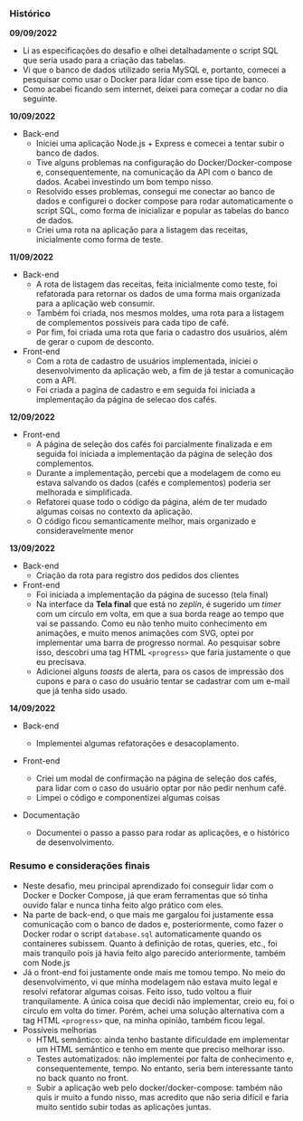### Histórico

**09/09/2022**
- Li as especificações do desafio e olhei detalhadamente o script SQL que seria usado para a criação das tabelas. 
- Vi que o banco de dados utilizado seria MySQL e, portanto, comecei a pesquisar como usar o Docker para lidar com esse tipo de banco.
- Como acabei ficando sem internet, deixei para começar a codar no dia seguinte.

**10/09/2022**
- Back-end
    * Iniciei uma aplicação Node.js + Express e comecei a tentar subir o banco de dados.
    * Tive alguns problemas na configuração do Docker/Docker-compose e, consequentemente, na comunicação da API com o banco de dados. Acabei investindo um bom tempo nisso.
    * Resolvido esses problemas, consegui me conectar ao banco de dados e configurei o docker compose para rodar automaticamente o script SQL, como forma de inicializar e popular as tabelas do banco de dados.
    * Criei uma rota na aplicação para a listagem das receitas, inicialmente como forma de teste.

**11/09/2022**

- Back-end
    * A rota de listagem das receitas, feita inicialmente como teste, foi refatorada para retornar os dados de uma forma mais organizada para a aplicação web consumir.
    * Também foi criada, nos mesmos moldes, uma rota para a listagem de complementos possíveis para cada tipo de café.
    * Por fim, foi criada uma rota que faria o cadastro dos usuários, além de gerar o cupom de desconto.
- Front-end
    * Com a rota de cadastro de usuários implementada, iniciei o desenvolvimento da aplicação web, a fim de já testar a comunicação com a API.
    * Foi criada a pagina de cadastro e em seguida foi  iniciada a implementação da página de selecao dos cafés.

**12/09/2022**

- Front-end
    * A página de seleção dos cafés foi parcialmente finalizada e em seguida foi iniciada a implementação da página de seleção dos complementos.
    * Durante a implementação, percebi que a modelagem de como eu estava salvando os dados (cafés e complementos) poderia ser melhorada e simplificada.
    * Refatorei quase todo o código da página, além de ter mudado algumas coisas no contexto da aplicação.
    * O código ficou semanticamente melhor, mais organizado e consideravelmente menor
    
**13/09/2022**

- Back-end
    * Criação da rota para registro dos pedidos dos clientes
- Front-end
    * Foi iniciada a implementação da página de sucesso (tela final)
    * Na interface da **Tela final** que está no *zeplin*, é sugerido um *timer* com um circulo em volta, em que a sua borda reage ao tempo que vai se passando. Como eu não tenho muito conhecimento em animações, e muito menos animações com SVG, optei por implementar uma barra de progresso normal. Ao pesquisar sobre isso, descobri uma tag HTML ```<progress>``` que faria justamente o que eu precisava.
    * Adicionei alguns *toasts* de alerta, para os casos de impressão dos cupons e para o caso do usuário tentar se cadastrar com um e-mail que já tenha sido usado.
    
**14/09/2022**

- Back-end
    * Implementei algumas refatorações e desacoplamento.

- Front-end
    * Criei um modal de confirmação na página de seleção dos cafés, para lidar com o caso do usuário optar por não pedir nenhum café.
    * Limpei o código e componentizei algumas coisas
- Documentação
    * Documentei o passo a passo para rodar as aplicações, e o histórico de desenvolvimento.

### Resumo e considerações finais

- Neste desafio, meu principal aprendizado foi conseguir lidar com o Docker e Docker Compose, já que eram ferramentas que só tinha ouvido falar e nunca tinha feito algo prático com eles.
- Na parte de back-end, o que mais me gargalou foi justamente essa comunicação com o banco de dados e, posteriormente, como fazer o Docker rodar o script ```database.sql``` automaticamente quando os containeres subissem. Quanto à definição de rotas, queries, etc., foi mais tranquilo pois já havia feito algo parecido anteriormente, também com Node.js
- Já o front-end foi justamente onde mais me tomou tempo. No meio do desenvolvimento, vi que minha modelagem não estava muito legal e resolvi refatorar algumas coisas. Feito isso, tudo voltou a fluir tranquilamente. A única coisa que decidi não implementar, creio eu, foi o circulo em volta do timer. Porém, achei uma solução alternativa com a tag HTML ```<progress>``` que, na minha opinião, também ficou legal.
- Possíveis melhorias
  * HTML semântico: ainda tenho bastante dificuldade em implementar um HTML semântico e tenho em mente que preciso melhorar isso.
  * Testes automatizados: não implementei por falta de conhecimento e, consequentemente, tempo. No entanto, seria bem interessante tanto no back quanto no front.
  * Subir a aplicação web pelo docker/docker-compose: também não quis ir muito a fundo nisso, mas acredito que não seria difícil e faria muito sentido subir todas as aplicações juntas.